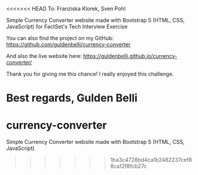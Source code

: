 <<<<<<< HEAD
To: Franziska Klorek, Sven Pohl

Simple Currency Converter website made with Bootstrap 5 (HTML, CSS, JavaScript) for FactSet's Tech Interview Exercise

You can also find the project on my GitHub: https://github.com/guldenbelli/currency-converter

And also the live website here: https://guldenbelli.github.io/currency-converter/

Thank you for giving me this chance! I really enjoyed this challenge.

Best regards,
Gulden Belli
=======
# currency-converter

Simple Currency Converter website made with Bootstrap 5 (HTML, CSS, JavaScript)
>>>>>>> 1ba3c4728bd4ca1b2482237cef88ca12f8fcb27c
